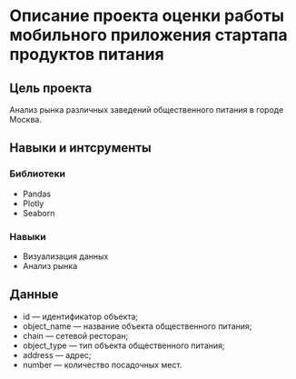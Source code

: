 # Описание проекта оценки работы мобильного приложения стартапа продуктов питания 

## Цель проекта 

Анализ рынка различных заведений общественного питания в городе Москва.  

## Навыки и интсрументы
### Библиотеки 
- Pandas 
- Plotly
- Seaborn 
### Навыки
- Визуализация данных 
- Анализ рынка

## Данные
- id — идентификатор объекта;
- object_name — название объекта общественного питания;
- chain — сетевой ресторан;
- object_type — тип объекта общественного питания;
- address — адрес;
- number — количество посадочных мест.
